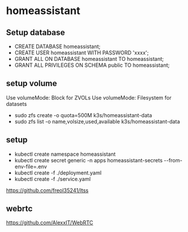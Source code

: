 # homeassistant

## Setup database
* CREATE DATABASE homeassistant;
* CREATE USER homeassistant WITH PASSWORD 'xxxx';
* GRANT ALL ON DATABASE homeassistant TO homeassistant;
* GRANT ALL PRIVILEGES  ON SCHEMA public TO homeassistant;

## setup volume
Use volumeMode: Block for ZVOLs
Use volumeMode: Filesystem for datasets 

* sudo zfs create -o quota=500M k3s/homeassistant-data  
* sudo zfs list -o name,volsize,used,available k3s/homeassistant-data

## setup
* kubectl create namespace homeassistant
* kubectl create secret generic -n apps  homeassistant-secrets --from-env-file=.env
* kubectl create -f ./deployment.yaml
* kubectl create -f ./service.yaml

https://github.com/freol35241/ltss


## webrtc
https://github.com/AlexxIT/WebRTC